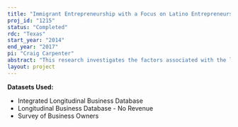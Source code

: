 ```yaml
---
title: "Immigrant Entrepreneurship with a Focus on Latino Entrepreneurship"
proj_id: "1215"
status: "Completed"
rdc: "Texas"
start_year: "2014"
end_year: "2017"
pi: "Craig Carpenter"
abstract: "This research investigates the factors associated with the location and dynamics of Latino-owned businesses (LOB) and the effects of LOB on local economic performance, with comparisons to businesses owned by Asians, blacks, and native whites. Using data from the 2002 and 2007 Survey of Business Owners, this study examines the dynamics of LOB, measured in terms of business start-ups, growth, and closure using firm/establishments and employment, and examines the effects of LOB on income growth, employment growth, changes in poverty, and population growth in local communities in the United States. "
layout: project
---
```


**Datasets Used:**

  - Integrated Longitudinal Business Database 
  - Longitudinal Business Database - No Revenue 
  - Survey of Business Owners 

